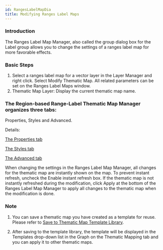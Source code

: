 ```yaml
---
id: RangesLabelMapDia
title: Modifying Ranges Label Maps
---
```

### Introduction

The Ranges Label Map Manager, also called the group dialog box for the Label
group allows you to change the settings of a ranges label map for more
favorable effects.

### Basic Steps

1. Select a ranges label map for a vector layer in the Layer Manager and right click. Select Modify Thematic Map. All related parameters can be set on the Ranges Label Maps window.
2. Thematic Map Layer: Display the current thematic map name.

### The Region-based Range-Label Thematic Map Manager organizes three tabs:
Properties, Styles and Advanced.

Details:

[The Properties tab](PropertiesDia)

[The Styles tab](RangesStyleDia)

[The Advanced tab](AdvancedDia)

When changing the settings in the Ranges Label Map Manager, all changes for
the thematic map are instantly shown on the map. To prevent instant refresh,
uncheck the Enable instant refresh box. If the thematic map is not instantly
refreshed during the modification, click Apply at the bottom of the Ranges
Label Map Manager to apply all changes to the thematic map when the
modification is done.

### Note

1. You can save a thematic map you have created as a template for reuse. Please refer to [Save to Thematic Map Template Library](../Methods/DTv2_LoadStyleThemeTempl).

2. After saving to the template library, the template will be displayed in the Templates drop-down list in the Graph on the Thematic Mapping tab and you can apply it to other thematic maps.

